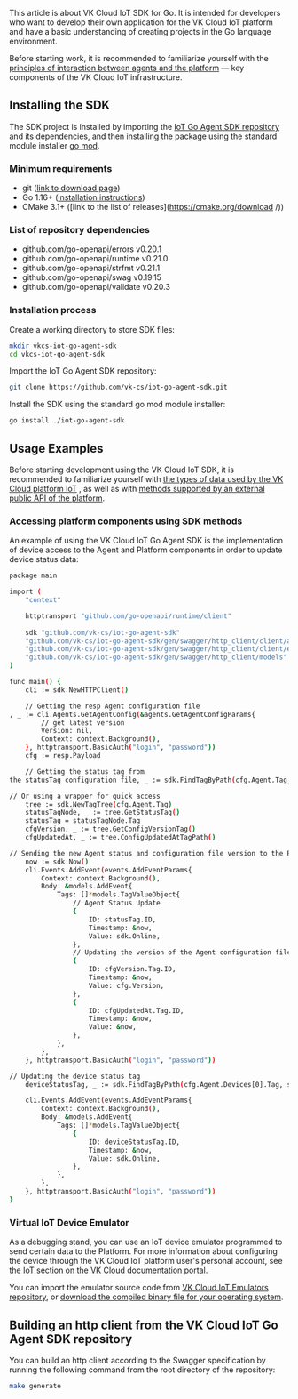 This article is about VK Cloud IoT SDK for Go. It is intended for developers who want to develop their own application for the VK Cloud IoT platform and have a basic understanding of creating projects in the Go language environment.

Before starting work, it is recommended to familiarize yourself with the [principles of interaction between agents and the platform](https://gitlab.corp.mail.ru/infra/coiiot/coiiot-documentation/-/blob/master/user_docs/docs/agent/protocol.md ) — key components of the VK Cloud IoT infrastructure.

## Installing the SDK

The SDK project is installed by importing the [IoT Go Agent SDK repository](https://github.com/vk-cs/iot-go-agent-sdk ) and its dependencies, and then installing the package using the standard module installer [go mod](https://go.dev/ref/mod#go-install ).

### Minimum requirements

- git ([link to download page](https://git-scm.com/downloads ))
- Go 1.16+ ([installation instructions](https://go.dev/doc/install ))
- CMake 3.1+ ([link to the list of releases](https://cmake.org/download /))

### List of repository dependencies

- github.com/go-openapi/errors v0.20.1
- github.com/go-openapi/runtime v0.21.0
- github.com/go-openapi/strfmt v0.21.1
- github.com/go-openapi/swag v0.19.15
- github.com/go-openapi/validate v0.20.3

### Installation process

Create a working directory to store SDK files:

```bash
mkdir vkcs-iot-go-agent-sdk
cd vkcs-iot-go-agent-sdk
```

Import the IoT Go Agent SDK repository:

```bash
git clone https://github.com/vk-cs/iot-go-agent-sdk.git
```

Install the SDK using the standard go mod module installer:

```bash
go install ./iot-go-agent-sdk
```

## Usage Examples

Before starting development using the VK Cloud IoT SDK, it is recommended to familiarize yourself with [the types of data used by the VK Cloud platform IoT](https://gitlab.corp.mail.ru/infra/coiiot/coiiot-documentation/-/tree/master/user_docs/docs/data) , as well as with [methods supported by an external public API of the platform](https://gitlab.corp.mail.ru/infra/coiiot/coiiot-documentation/-/blob/master/user_docs/docs/public_api/index.md).

### Accessing platform components using SDK methods

An example of using the VK Cloud IoT Go Agent SDK is the implementation of device access to the Agent and Platform components in order to update device status data:

```bash
package main

import (
	"context"

	httptransport "github.com/go-openapi/runtime/client"
	
	sdk "github.com/vk-cs/iot-go-agent-sdk"
	"github.com/vk-cs/iot-go-agent-sdk/gen/swagger/http_client/client/agents"
	"github.com/vk-cs/iot-go-agent-sdk/gen/swagger/http_client/client/events"
	"github.com/vk-cs/iot-go-agent-sdk/gen/swagger/http_client/models"
)

func main() {
	cli := sdk.NewHTTPClient()

	// Getting the resp Agent configuration file
, _ := cli.Agents.GetAgentConfig(&agents.GetAgentConfigParams{
		// get latest version
		Version: nil,
		Context: context.Background(),
	}, httptransport.BasicAuth("login", "password"))
	cfg := resp.Payload

	// Getting the status tag from
the statusTag configuration file, _ := sdk.FindTagByPath(cfg.Agent.Tag, sdk.StatusTagPath)

// Or using a wrapper for quick access
	tree := sdk.NewTagTree(cfg.Agent.Tag)
	statusTagNode, _ := tree.GetStatusTag()
	statusTag = statusTagNode.Tag
	cfgVersion, _ := tree.GetConfigVersionTag()
	cfgUpdatedAt, _ := tree.ConfigUpdatedAtTagPath()

// Sending the new Agent status and configuration file version to the Platform
	now := sdk.Now()
	cli.Events.AddEvent(events.AddEventParams{
		Context: context.Background(),
		Body: &models.AddEvent{
			Tags: []*models.TagValueObject{
				// Agent Status Update
				{
					ID: statusTag.ID,
					Timestamp: &now,
					Value: sdk.Online,
				},
				// Updating the version of the Agent configuration file
				{
					ID: cfgVersion.Tag.ID,
					Timestamp: &now,
					Value: cfg.Version,
				},
				{
					ID: cfgUpdatedAt.Tag.ID,
					Timestamp: &now,
					Value: &now,
				},
			},
		},
	}, httptransport.BasicAuth("login", "password"))

// Updating the device status tag
	deviceStatusTag, _ := sdk.FindTagByPath(cfg.Agent.Devices[0].Tag, sdk.StatusTagPath)

	cli.Events.AddEvent(events.AddEventParams{
		Context: context.Background(),
		Body: &models.AddEvent{
			Tags: []*models.TagValueObject{
				{
					ID: deviceStatusTag.ID,
					Timestamp: &now,
					Value: sdk.Online,
				},				
			},
		},
	}, httptransport.BasicAuth("login", "password"))	
}
```

### Virtual IoT Device Emulator

As a debugging stand, you can use an IoT device emulator programmed to send certain data to the Platform. For more information about configuring the device through the VK Cloud IoT platform user's personal account, see [the IoT section on the VK Cloud documentation portal](/en/additionals/special/iot/about-iot).

You can import the emulator source code from [VK Cloud IoT Emulators repository](https://github.com/vk-cs/iot-emulators ), or [download the compiled binary file for your operating system](https://github.com/vk-cs/iot-emulators/releases).

## Building an http client from the VK Cloud IoT Go Agent SDK repository

You can build an http client according to the Swagger specification by running the following command from the root directory of the repository:

```bash
make generate
```
